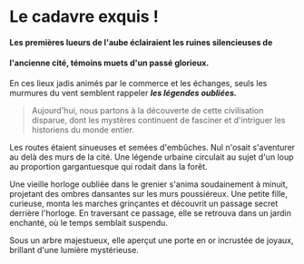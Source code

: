 # Le cadavre exquis !

#### Les premières lueurs de l'aube éclairaient les ruines silencieuses de 
#### l'ancienne cité, témoins muets d'un passé glorieux.
 
En ces lieux jadis animés par le commerce et les échanges, seuls 
les murmures du vent semblent rappeler ***les légendes oubliées.*** 
>Aujourd'hui, nous partons à la découverte de cette civilisation 
>disparue, dont les mystères continuent de fasciner et d'intriguer
>les historiens du monde entier.

Les routes étaient sinueuses et semées d'embûches. Nul n'osait s'aventurer au delà des murs de la cité. Une légende urbaine circulait au sujet d'un loup au proportion gargantuesque qui rodait dans la forêt.

Une vieille horloge oubliée dans le grenier s'anima soudainement à minuit, projetant des 
ombres dansantes sur les murs poussiéreux. Une petite fille, curieuse, monta les marches 
grinçantes et découvrit un passage secret derrière l'horloge. En traversant ce passage, elle 
se retrouva dans un jardin enchanté, où le temps semblait suspendu.

Sous un arbre majestueux, elle aperçut une porte en or incrustée de joyaux, brillant d'une lumière mystérieuse.